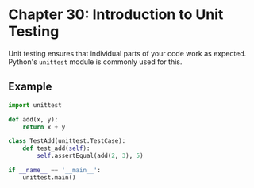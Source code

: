 # Chapter 30: Introduction to Unit Testing

Unit testing ensures that individual parts of your code work as expected. Python's `unittest` module is commonly used for this.

## Example

```python
import unittest

def add(x, y):
    return x + y

class TestAdd(unittest.TestCase):
    def test_add(self):
        self.assertEqual(add(2, 3), 5)

if __name__ == '__main__':
    unittest.main()
```
